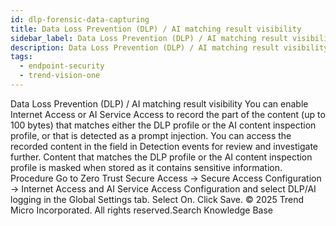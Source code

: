 ```yaml
---
id: dlp-forensic-data-capturing
title: Data Loss Prevention (DLP) / AI matching result visibility
sidebar_label: Data Loss Prevention (DLP) / AI matching result visibility
description: Data Loss Prevention (DLP) / AI matching result visibility
tags:
  - endpoint-security
  - trend-vision-one
---
```


 Data Loss Prevention (DLP) / AI matching result visibility You can enable Internet Access or AI Service Access to record the part of the content (up to 100 bytes) that matches either the DLP profile or the AI content inspection profile, or that is detected as a prompt injection. You can access the recorded content in the <remarks> field in Detection events for review and investigate further. Content that matches the DLP profile or the AI content inspection profile is masked when stored as it contains sensitive information. Procedure Go to Zero Trust Secure Access → Secure Access Configuration → Internet Access and AI Service Access Configuration and select DLP/AI logging in the Global Settings tab. Select On. Click Save. © 2025 Trend Micro Incorporated. All rights reserved.Search Knowledge Base